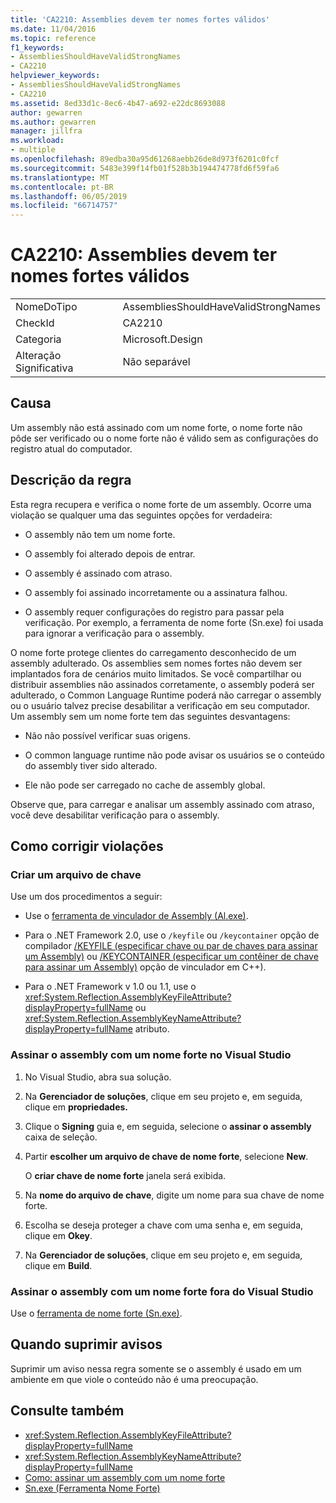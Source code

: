 ```yaml
---
title: 'CA2210: Assemblies devem ter nomes fortes válidos'
ms.date: 11/04/2016
ms.topic: reference
f1_keywords:
- AssembliesShouldHaveValidStrongNames
- CA2210
helpviewer_keywords:
- AssembliesShouldHaveValidStrongNames
- CA2210
ms.assetid: 8ed33d1c-8ec6-4b47-a692-e22dc8693088
author: gewarren
ms.author: gewarren
manager: jillfra
ms.workload:
- multiple
ms.openlocfilehash: 89edba30a95d61268aebb26de8d973f6201c0fcf
ms.sourcegitcommit: 5483e399f14fb01f528b3b194474778fd6f59fa6
ms.translationtype: MT
ms.contentlocale: pt-BR
ms.lasthandoff: 06/05/2019
ms.locfileid: "66714757"
---
```

# <a name="ca2210-assemblies-should-have-valid-strong-names"></a>CA2210: Assemblies devem ter nomes fortes válidos

|||
|-|-|
|NomeDoTipo|AssembliesShouldHaveValidStrongNames|
|CheckId|CA2210|
|Categoria|Microsoft.Design|
|Alteração Significativa|Não separável|

## <a name="cause"></a>Causa

Um assembly não está assinado com um nome forte, o nome forte não pôde ser verificado ou o nome forte não é válido sem as configurações do registro atual do computador.

## <a name="rule-description"></a>Descrição da regra

Esta regra recupera e verifica o nome forte de um assembly. Ocorre uma violação se qualquer uma das seguintes opções for verdadeira:

- O assembly não tem um nome forte.

- O assembly foi alterado depois de entrar.

- O assembly é assinado com atraso.

- O assembly foi assinado incorretamente ou a assinatura falhou.

- O assembly requer configurações do registro para passar pela verificação. Por exemplo, a ferramenta de nome forte (Sn.exe) foi usada para ignorar a verificação para o assembly.

O nome forte protege clientes do carregamento desconhecido de um assembly adulterado. Os assemblies sem nomes fortes não devem ser implantados fora de cenários muito limitados. Se você compartilhar ou distribuir assemblies não assinados corretamente, o assembly poderá ser adulterado, o Common Language Runtime poderá não carregar o assembly ou o usuário talvez precise desabilitar a verificação em seu computador. Um assembly sem um nome forte tem das seguintes desvantagens:

- Não não possível verificar suas origens.

- O common language runtime não pode avisar os usuários se o conteúdo do assembly tiver sido alterado.

- Ele não pode ser carregado no cache de assembly global.

Observe que, para carregar e analisar um assembly assinado com atraso, você deve desabilitar verificação para o assembly.

## <a name="how-to-fix-violations"></a>Como corrigir violações

### <a name="create-a-key-file"></a>Criar um arquivo de chave

Use um dos procedimentos a seguir:

- Use o [ferramenta de vinculador de Assembly (Al.exe)](/dotnet/framework/tools/al-exe-assembly-linker).

- Para o .NET Framework 2.0, use o `/keyfile` ou `/keycontainer` opção de compilador [/KEYFILE (especificar chave ou par de chaves para assinar um Assembly)](/cpp/build/reference/keyfile-specify-key-or-key-pair-to-sign-an-assembly) ou [/KEYCONTAINER (especificar um contêiner de chave para assinar um Assembly)](/cpp/build/reference/keycontainer-specify-a-key-container-to-sign-an-assembly) opção de vinculador em C++).

- Para o .NET Framework v 1.0 ou 1.1, use o <xref:System.Reflection.AssemblyKeyFileAttribute?displayProperty=fullName> ou <xref:System.Reflection.AssemblyKeyNameAttribute?displayProperty=fullName> atributo.

### <a name="sign-your-assembly-with-a-strong-name-in-visual-studio"></a>Assinar o assembly com um nome forte no Visual Studio

1. No Visual Studio, abra sua solução.

2. Na **Gerenciador de soluções**, clique em seu projeto e, em seguida, clique em **propriedades.**

3. Clique o **Signing** guia e, em seguida, selecione o **assinar o assembly** caixa de seleção.

4. Partir **escolher um arquivo de chave de nome forte**, selecione **New**.

   O **criar chave de nome forte** janela será exibida.

5. Na **nome do arquivo de chave**, digite um nome para sua chave de nome forte.

6. Escolha se deseja proteger a chave com uma senha e, em seguida, clique em **Okey**.

7. Na **Gerenciador de soluções**, clique em seu projeto e, em seguida, clique em **Build**.

### <a name="sign-your-assembly-with-a-strong-name-outside-visual-studio"></a>Assinar o assembly com um nome forte fora do Visual Studio

Use o [ferramenta de nome forte (Sn.exe)](/dotnet/framework/tools/sn-exe-strong-name-tool).

## <a name="when-to-suppress-warnings"></a>Quando suprimir avisos

Suprimir um aviso nessa regra somente se o assembly é usado em um ambiente em que viole o conteúdo não é uma preocupação.

## <a name="see-also"></a>Consulte também

- <xref:System.Reflection.AssemblyKeyFileAttribute?displayProperty=fullName>
- <xref:System.Reflection.AssemblyKeyNameAttribute?displayProperty=fullName>
- [Como: assinar um assembly com um nome forte](/dotnet/framework/app-domains/how-to-sign-an-assembly-with-a-strong-name)
- [Sn.exe (Ferramenta Nome Forte)](/dotnet/framework/tools/sn-exe-strong-name-tool)